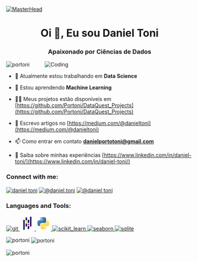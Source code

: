 [![MasterHead](https://image.shutterstock.com/image-vector/data-science-banner-web-icon-260nw-1567366987.jpg)]()
<h1 align="center">Oi 👋, Eu sou Daniel Toni</h1>
<h3 align="center">Apaixonado por Ciências de Dados</h3>
<img align="right" alt="Coding" width="400" src="https://cdn.dribbble.com/users/1162077/screenshots/3848914/programmer.gif">

<p align="left"> <img src="https://komarev.com/ghpvc/?username=portoni&label=Profile%20views&color=0e75b6&style=flat" alt="portoni" /> </p>

- 🔭 Atualmente estou trabalhando em **Data Science**

- 🌱 Estou aprendendo **Machine Learning**

- 👨‍💻 Meus projetos estão disponíveis em [https://github.com/Portoni/DataQuest_Projects](https://github.com/Portoni/DataQuest_Projects)

- 📝 Escrevo artigos no [https://medium.com/@danieltoni](https://medium.com/@danieltoni)

- 📫 Como entrar em contato **danielportotoni@gmail.com**

- 📄 Saiba sobre minhas experiências [https://www.linkedin.com/in/daniel-toni/](https://www.linkedin.com/in/daniel-toni/)

<h3 align="left">Connect with me:</h3>
<p align="left">
<a href="https://linkedin.com/in/daniel toni" target="blank"><img align="center" src="https://raw.githubusercontent.com/rahuldkjain/github-profile-readme-generator/master/src/images/icons/Social/linked-in-alt.svg" alt="daniel toni" height="30" width="40" /></a>
<a href="https://instagram.com/@daniel.toni" target="blank"><img align="center" src="https://raw.githubusercontent.com/rahuldkjain/github-profile-readme-generator/master/src/images/icons/Social/instagram.svg" alt="@daniel.toni" height="30" width="40" /></a>
<a href="https://medium.com/@daniel toni" target="blank"><img align="center" src="https://raw.githubusercontent.com/rahuldkjain/github-profile-readme-generator/master/src/images/icons/Social/medium.svg" alt="@daniel toni" height="30" width="40" /></a>
</p>

<h3 align="left">Languages and Tools:</h3>
<p align="left"> <a href="https://git-scm.com/" target="_blank" rel="noreferrer"> <img src="https://www.vectorlogo.zone/logos/git-scm/git-scm-icon.svg" alt="git" width="40" height="40"/> </a> <a href="https://pandas.pydata.org/" target="_blank" rel="noreferrer"> <img src="https://raw.githubusercontent.com/devicons/devicon/2ae2a900d2f041da66e950e4d48052658d850630/icons/pandas/pandas-original.svg" alt="pandas" width="40" height="40"/> </a> <a href="https://www.python.org" target="_blank" rel="noreferrer"> <img src="https://raw.githubusercontent.com/devicons/devicon/master/icons/python/python-original.svg" alt="python" width="40" height="40"/> </a> <a href="https://scikit-learn.org/" target="_blank" rel="noreferrer"> <img src="https://upload.wikimedia.org/wikipedia/commons/0/05/Scikit_learn_logo_small.svg" alt="scikit_learn" width="40" height="40"/> </a> <a href="https://seaborn.pydata.org/" target="_blank" rel="noreferrer"> <img src="https://seaborn.pydata.org/_images/logo-mark-lightbg.svg" alt="seaborn" width="40" height="40"/> </a> <a href="https://www.sqlite.org/" target="_blank" rel="noreferrer"> <img src="https://www.vectorlogo.zone/logos/sqlite/sqlite-icon.svg" alt="sqlite" width="40" height="40"/> </a> </p>

<p><img align="left" src="https://github-readme-stats.vercel.app/api/top-langs?username=portoni&show_icons=true&locale=en&layout=compact" alt="portoni" /></p>

<p>&nbsp;<img align="center" src="https://github-readme-stats.vercel.app/api?username=portoni&show_icons=true&locale=en" alt="portoni" /></p>

<p><img align="center" src="https://github-readme-streak-stats.herokuapp.com/?user=portoni&" alt="portoni" /></p>
